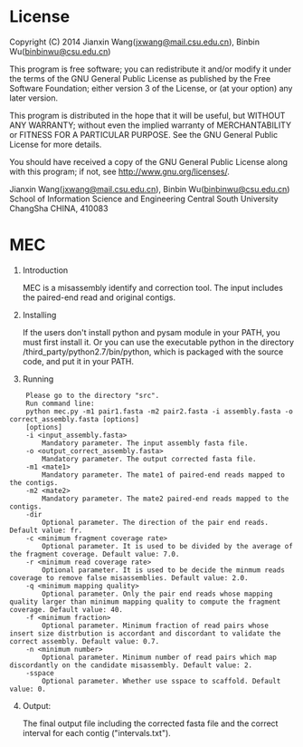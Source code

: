 License
=========

Copyright (C) 2014 Jianxin Wang(jxwang@mail.csu.edu.cn), Binbin Wu(binbinwu@csu.edu.cn)

This program is free software; you can redistribute it and/or
modify it under the terms of the GNU General Public License
as published by the Free Software Foundation; either version 3
of the License, or (at your option) any later version.

This program is distributed in the hope that it will be useful,
but WITHOUT ANY WARRANTY; without even the implied warranty of
MERCHANTABILITY or FITNESS FOR A PARTICULAR PURPOSE.  See the
GNU General Public License for more details.

You should have received a copy of the GNU General Public License
along with this program; if not, see <http://www.gnu.org/licenses/>.

Jianxin Wang(jxwang@mail.csu.edu.cn), Binbin Wu(binbinwu@csu.edu.cn)
School of Information Science and Engineering
Central South University
ChangSha
CHINA, 410083


MEC
=================
1) Introduction

	MEC is a misassembly identify and correction tool.
	The input includes the paired-end read and original contigs. 

2) Installing

	If the users don't install python and pysam module in your PATH, you must first install it. 
	Or you can use the executable python in the directory /third_party/python2.7/bin/python, which is packaged with the source code, and put it in your PATH.

3) Running
```
	Please go to the directory "src".
	Run command line:  
	python mec.py -m1 pair1.fasta -m2 pair2.fasta -i assembly.fasta -o correct_assembly.fasta [options] 
	[options]
	-i <input_assembly.fasta>
		Mandatory parameter. The input assembly fasta file.
	-o <output_correct_assembly.fasta>
		Mandatory parameter. The output corrected fasta file.
	-m1 <mate1>
		Mandatory parameter. The mate1 of paired-end reads mapped to the contigs.
	-m2 <mate2>
		Mandatory parameter. The mate2 paired-end reads mapped to the contigs.
	-dir
		Optional parameter. The direction of the pair end reads. Default value: fr.
	-c <minimum fragment coverage rate>
		Optional parameter. It is used to be divided by the average of the fragment coverage. Default value: 7.0.
	-r <minimum read coverage rate>
		Optional parameter. It is used to be decide the minmum reads coverage to remove false misassemblies. Default value: 2.0.
	-q <minimum mapping quality>
		Optional parameter. Only the pair end reads whose mapping quality larger than minimum mapping quality to compute the fragment coverage. Default value: 40.
	-f <minimum fraction>
		Optional parameter. Minimum fraction of read pairs whose insert size distrbution is accordant and discordant to validate the correct assembly. Default value: 0.7.
	-n <minimum number>
		Optional parameter. Minimum number of read pairs which map discordantly on the candidate misassembly. Default value: 2.
	-sspace
		Optional parameter. Whether use sspace to scaffold. Default value: 0.
```	
4) Output:

	The final output file including the corrected fasta file and the correct interval for each contig ("intervals.txt").

	
	
	
	
	

